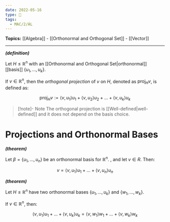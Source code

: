 ```yaml
---
date: 2022-05-16
type: 🧠
tags:
  - MAC/2/ÁL
---
```


**Topics:** [[Algebra]] - [[Orthonormal and Orthogonal Set]] - [[Vector]]

---

_**(definition)**_

Let $H \leq \mathbb{R}^n$ with an [[Orthonormal and Orthogonal Set|orthonormal]] [[basis]] $\{ u_1, \dots, u_k \}$.

If $v \in \mathbb{R}^n$, then the _orthogonal projection_ of $v$ on $H$, denoted as $\text{proj}_H v$, is defined as:

$$
\text{proj}_H v := \langle v, u_1 \rangle u_1 + \langle v, u_2 \rangle u_2 + \dots + \langle v, u_k \rangle u_k
$$

> [!note]- Note
> The orthogonal projection is [[Well-defined|well-defined]] and it does not depend on the basis choice.

# Projections and Orthonormal Bases

_**(theorem)**_

Let $\beta = \{ u_1, \dots, u_n \}$ be an orthonormal basis for $\mathbb{R}^n$. , and let $v \in R$. Then:

$$
v = \langle v, u_1 \rangle u_1 + \dots + \langle v, u_n \rangle u_n
$$

_**(theorem)**_

Let $H \leq \mathbb{R}^n$ have two orthonormal bases $\{ u_1, \dots, u_k \}$ and $\{ w_1, \dots, w_k \}$.

If $v \in \mathbb{R}^n$, then:

$$
\langle v, u_1 \rangle u_1 + \dots + \langle v, u_k \rangle u_k = \langle v, w_1 \rangle w_1 + \dots + \langle v, w_k \rangle w_k
$$
